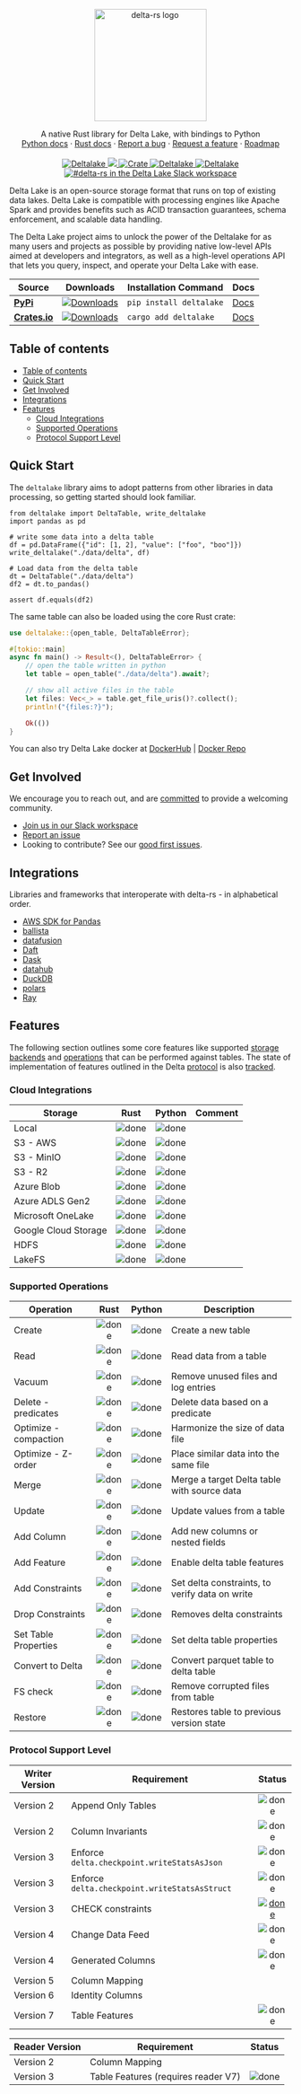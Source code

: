 <p align="center">
  <a href="https://delta.io/">
    <img src="https://github.com/delta-io/delta-rs/blob/main/docs\delta-rust-no-whitespace.svg?raw=true" alt="delta-rs logo" height="200">
  </a>
</p>
<p align="center">
  A native Rust library for Delta Lake, with bindings to Python
  <br>
  <a href="https://delta-io.github.io/delta-rs/">Python docs</a>
  ·
  <a href="https://docs.rs/deltalake/latest/deltalake/">Rust docs</a>
  ·
  <a href="https://github.com/delta-io/delta-rs/issues/new?template=bug_report.md">Report a bug</a>
  ·
  <a href="https://github.com/delta-io/delta-rs/issues/new?template=feature_request.md">Request a feature</a>
  ·
  <a href="https://github.com/delta-io/delta-rs/issues/1128">Roadmap</a>
  <br>
  <br>
  <a href="https://pypi.python.org/pypi/deltalake">
    <img alt="Deltalake" src="https://img.shields.io/pypi/l/deltalake.svg?style=flat-square&color=00ADD4&logo=apache">
  </a>
  <a target="_blank" href="https://github.com/delta-io/delta-rs" style="background:none">
    <img src="https://img.shields.io/github/stars/delta-io/delta-rs?logo=github&color=F75101">
  </a>
  <a target="_blank" href="https://crates.io/crates/deltalake" style="background:none">
    <img alt="Crate" src="https://img.shields.io/crates/v/deltalake.svg?style=flat-square&color=00ADD4&logo=rust" >
  </a>
  <a href="https://pypi.python.org/pypi/deltalake">
    <img alt="Deltalake" src="https://img.shields.io/pypi/v/deltalake.svg?style=flat-square&color=F75101&logo=pypi" >
  </a>
  <a href="https://pypi.python.org/pypi/deltalake">
    <img alt="Deltalake" src="https://img.shields.io/pypi/pyversions/deltalake.svg?style=flat-square&color=00ADD4&logo=python">
  </a>
  <a target="_blank" href="https://go.delta.io/slack">
    <img alt="#delta-rs in the Delta Lake Slack workspace" src="https://img.shields.io/badge/slack-delta-blue.svg?logo=slack&style=flat-square&color=F75101">
  </a>
</p>
Delta Lake is an open-source storage format that runs on top of existing data lakes. Delta Lake is compatible with processing engines like Apache Spark and provides benefits such as ACID transaction guarantees, schema enforcement, and scalable data handling.

The Delta Lake project aims to unlock the power of the Deltalake for as many users and projects as possible
by providing native low-level APIs aimed at developers and integrators, as well as a high-level operations
API that lets you query, inspect, and operate your Delta Lake with ease.

| Source                  | Downloads                         | Installation Command    | Docs            |
| ----------------------- | --------------------------------- | ----------------------- | --------------- |
| **[PyPi][pypi]**        | [![Downloads][pypi-dl]][pypi]     | `pip install deltalake` | [Docs][py-docs] |
| **[Crates.io][crates]** | [![Downloads][crates-dl]][crates] | `cargo add deltalake`   | [Docs][rs-docs] |

[pypi]: https://pypi.org/project/deltalake/
[pypi-dl]: https://img.shields.io/pypi/dm/deltalake?style=flat-square&color=00ADD4
[py-docs]: https://delta-io.github.io/delta-rs/
[rs-docs]: https://docs.rs/deltalake/latest/deltalake/
[crates]: https://crates.io/crates/deltalake
[crates-dl]: https://img.shields.io/crates/d/deltalake?color=F75101

## Table of contents

- [Table of contents](#table-of-contents)
- [Quick Start](#quick-start)
- [Get Involved](#get-involved)
- [Integrations](#integrations)
- [Features](#features)
  - [Cloud Integrations](#cloud-integrations)
  - [Supported Operations](#supported-operations)
  - [Protocol Support Level](#protocol-support-level)

## Quick Start

The `deltalake` library aims to adopt patterns from other libraries in data processing,
so getting started should look familiar.

```py3
from deltalake import DeltaTable, write_deltalake
import pandas as pd

# write some data into a delta table
df = pd.DataFrame({"id": [1, 2], "value": ["foo", "boo"]})
write_deltalake("./data/delta", df)

# Load data from the delta table
dt = DeltaTable("./data/delta")
df2 = dt.to_pandas()

assert df.equals(df2)
```

The same table can also be loaded using the core Rust crate:

```rs
use deltalake::{open_table, DeltaTableError};

#[tokio::main]
async fn main() -> Result<(), DeltaTableError> {
    // open the table written in python
    let table = open_table("./data/delta").await?;

    // show all active files in the table
    let files: Vec<_> = table.get_file_uris()?.collect();
    println!("{files:?}");

    Ok(())
}
```

You can also try Delta Lake docker at [DockerHub](https://go.delta.io/dockerhub) | [Docker Repo](https://go.delta.io/docker)

## Get Involved

We encourage you to reach out, and are [committed](https://github.com/delta-io/delta-rs/blob/main/CODE_OF_CONDUCT.md)
to provide a welcoming community.

- [Join us in our Slack workspace](https://go.delta.io/slack)
- [Report an issue](https://github.com/delta-io/delta-rs/issues/new?template=bug_report.md)
- Looking to contribute? See our [good first issues](https://github.com/delta-io/delta-rs/contribute).

## Integrations

Libraries and frameworks that interoperate with delta-rs - in alphabetical order.

- [AWS SDK for Pandas](https://github.com/aws/aws-sdk-pandas)
- [ballista][ballista]
- [datafusion][datafusion]
- [Daft](https://www.getdaft.io/)
- [Dask](https://github.com/dask-contrib/dask-deltatable)
- [datahub](https://datahubproject.io/)
- [DuckDB](https://duckdb.org/)
- [polars](https://www.pola.rs/)
- [Ray](https://github.com/delta-incubator/deltaray)

## Features

The following section outlines some core features like supported [storage backends](#cloud-integrations)
and [operations](#supported-operations) that can be performed against tables. The state of implementation
of features outlined in the Delta [protocol][protocol] is also [tracked](#protocol-support-level).

### Cloud Integrations

| Storage              |  Rust   | Python  | Comment                                                          |
| -------------------- | :-----: | :-----: | ---------------------------------------------------------------- |
| Local                | ![done] | ![done] |                                                                  |
| S3 - AWS             | ![done] | ![done] |                                                                  |
| S3 - MinIO           | ![done] | ![done] |                                                                  |
| S3 - R2              | ![done] | ![done] |                                                                  |
| Azure Blob           | ![done] | ![done] |                                                                  |
| Azure ADLS Gen2      | ![done] | ![done] |                                                                  |
| Microsoft OneLake    | ![done] | ![done] |                                                                  |
| Google Cloud Storage | ![done] | ![done] |                                                                  |
| HDFS                 | ![done] | ![done] |                                                                  |
| LakeFS               | ![done] | ![done] |                                                                  |

### Supported Operations

| Operation             |  Rust   | Python  | Description                                 |
| --------------------- | :-----: | :-----: | ------------------------------------------- |
| Create                | ![done] | ![done] | Create a new table                          |
| Read                  | ![done] | ![done] | Read data from a table                      |
| Vacuum                | ![done] | ![done] | Remove unused files and log entries         |
| Delete - predicates   | ![done] | ![done] | Delete data based on a predicate            |
| Optimize - compaction | ![done] | ![done] | Harmonize the size of data file             |
| Optimize - Z-order    | ![done] | ![done] | Place similar data into the same file       |
| Merge                 | ![done] | ![done] | Merge a target Delta table with source data |
| Update                | ![done] | ![done] | Update values from a table                  |
| Add Column            | ![done] | ![done] | Add new columns or nested fields            |
| Add Feature           | ![done] | ![done] | Enable delta table features                 |
| Add Constraints       | ![done] | ![done] | Set delta constraints, to verify data on write |
| Drop Constraints      | ![done] | ![done] | Removes delta constraints                   |
| Set Table Properties  | ![done] | ![done] | Set delta table properties                  |
| Convert to Delta      | ![done] | ![done] | Convert parquet table to delta table        |
| FS check              | ![done] | ![done] | Remove corrupted files from table           |
| Restore               | ![done] | ![done] | Restores table to previous version state    |

### Protocol Support Level

| Writer Version | Requirement                                   |              Status               |
| -------------- | --------------------------------------------- | :-------------------------------: |
| Version 2      | Append Only Tables                            |              ![done]              |
| Version 2      | Column Invariants                             |              ![done]              |
| Version 3      | Enforce `delta.checkpoint.writeStatsAsJson`   |              ![done]              |
| Version 3      | Enforce `delta.checkpoint.writeStatsAsStruct` |              ![done]              |
| Version 3      | CHECK constraints                             | [![done]][check-constraints]      |
| Version 4      | Change Data Feed                              |              ![done]              |
| Version 4      | Generated Columns                             |              ![done]              |
| Version 5      | Column Mapping                                |                                   |
| Version 6      | Identity Columns                              |                                   |
| Version 7      | Table Features                                |              ![done]              |

| Reader Version | Requirement                         |   Status   |
| -------------- | ----------------------------------- |   ------   |
| Version 2      | Column Mapping                      |            |
| Version 3      | Table Features (requires reader V7) |  ![done]   |

[datafusion]: https://github.com/apache/datafusion
[ballista]: https://github.com/apache/arrow-ballista
[polars]: https://github.com/pola-rs/polars
[open]: https://cdn.jsdelivr.net/gh/Readme-Workflows/Readme-Icons@main/icons/octicons/IssueNeutral.svg
[semi-done]: https://cdn.jsdelivr.net/gh/Readme-Workflows/Readme-Icons@main/icons/octicons/ApprovedChangesGrey.svg
[done]: https://cdn.jsdelivr.net/gh/Readme-Workflows/Readme-Icons@main/icons/octicons/ApprovedChanges.svg
[roadmap]: https://github.com/delta-io/delta-rs/issues/1128
[writer-rs]: https://github.com/delta-io/delta-rs/issues/851
[check-constraints]: https://github.com/delta-io/delta-rs/issues/1881
[onelake-rs]: https://github.com/delta-io/delta-rs/issues/1418
[protocol]: https://github.com/delta-io/delta/blob/master/PROTOCOL.md
